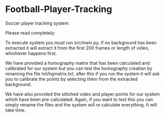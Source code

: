 # Football-Player-Tracking
Soccer player tracking system

Please read completely:

To execute system you must run src/main.py, if no background has been extracted it will extract it from the first 200 frames or length of video, whichever happens first. 

We have provided a homography matrix that has been calculated and calibrated for our system but you can test the homography creation by renaming the file txt/hgmatrix.txt, after this if you run the system it will ask you to calibrate the points by selecting them from the extracted background.

We have also provided the stitched video and player points for our system which have been pre-calculated. Again, if you want to test this you can simply rename the files and the system will re calculate everything. It will take time. 

